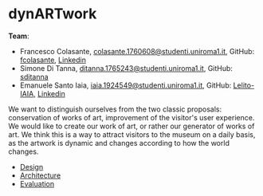 # dynARTwork

**Team**:
- Francesco Colasante, colasante.1760608@studenti.uniroma1.it, GitHub: [fcolasante](http://github.com/fcolasante), [Linkedin](https://www.linkedin.com/in/francesco-colasante/)
- Simone Di Tanna, ditanna.1765243@studenti.uniroma1.it, GitHub: [sditanna](http://github.com/sditanna)
- Emanuele Santo Iaia, iaia.1924549@studenti.uniroma1.it, GitHub: [Lelito-IAIA](http://github.com/Lelito-IAIA), [Linkedin](https://www.linkedin.com/in/emanuele-santo-iaia-4315411a2/)

We want to distinguish ourselves from the two classic proposals: conservation of works of art, improvement of the visitor's user experience.
We would like to create our work of art, or rather our generator of works of art.
We think this is a way to attract visitors to the museum on a daily basis, as the artwork is dynamic and changes according to how the world changes.

- [Design](./design.md)
- [Architecture](./architecture.md)
- [Evaluation](./evaluation.md)

